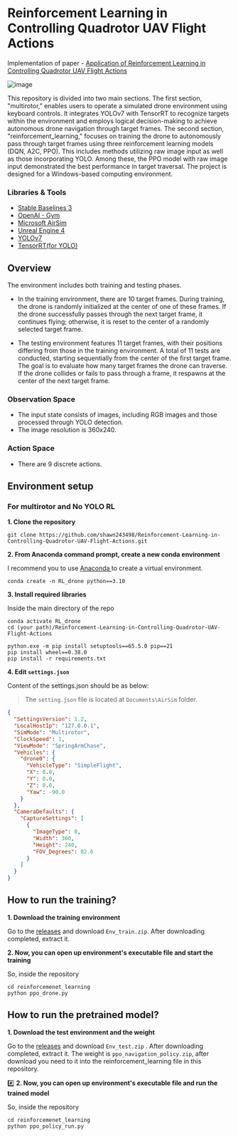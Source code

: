 # Reinforcement Learning in Controlling Quadrotor UAV Flight Actions

Implementation of paper - [Application of Reinforcement Learning in Controlling Quadrotor UAV Flight Actions](https://doi.org/10.3390/drones8110660)

![image](https://github.com/shawn243498/Reinforcement-Learning-in-Controlling-Quadrotor-UAV-Flight-Actions/blob/main/RLDroneTest.gif)

This repository is divided into two main sections. The first section, "multirotor," enables users to operate a simulated drone environment using keyboard controls. It integrates YOLOv7 with TensorRT to recognize targets within the environment and employs logical decision-making to achieve autonomous drone navigation through target frames. The second section, "reinforcement_learning," focuses on training the drone to autonomously pass through target frames using three reinforcement learning models (DQN, A2C, PPO). This includes methods utilizing raw image input as well as those incorporating YOLO. Among these, the PPO model with raw image input demonstrated the best performance in target traversal. The project is designed for a Windows-based computing environment.

### Libraries & Tools
- [Stable Baselines 3](https://github.com/DLR-RM/stable-baselines3)
- [OpenAI - Gym](https://github.com/openai/gym)
- [Microsoft AirSim](https://github.com/microsoft/AirSim)
- [Unreal Engine 4](https://www.unrealengine.com/en-US/)
- [YOLOv7](https://github.com/WongKinYiu/yolov7/)
- [TensorRT(for YOLO)](https://github.com/Linaom1214/TensorRT-For-YOLO-Series/)

## Overview

The environment includes both training and testing phases.

- In the training environment, there are 10 target frames. During training, the drone is randomly initialized at the center of one of these frames. If the drone successfully passes through the next target frame, it continues flying; otherwise, it is reset to the center of a randomly selected target frame.

- The testing environment features 11 target frames, with their positions differing from those in the training environment. A total of 11 tests are conducted, starting sequentially from the center of the first target frame. The goal is to evaluate how many target frames the drone can traverse. If the drone collides or fails to pass through a frame, it respawns at the center of the next target frame.

### Observation Space

- The input state consists of images, including RGB images and those processed through YOLO detection. 
- The image resolution is 360x240.

### Action Space
- There are 9 discrete actions.

## Environment setup

### For multirotor and No YOLO RL

**1. Clone the repository**

```
git clone https://github.com/shawn243498/Reinforcement-Learning-in-Controlling-Quadrotor-UAV-Flight-Actions.git
```
**2. From Anaconda command prompt, create a new conda environment**

I recommend you to use [Anaconda ](https://www.anaconda.com/products/individual-d) to create a virtual environment.

```
conda create -n RL_drone python==3.10
```
**3. Install required libraries**

Inside the main directory of the repo

```
conda activate RL_drone
cd (your path)/Reinforcement-Learning-in-Controlling-Quadrotor-UAV-Flight-Actions

python.exe -m pip install setuptools==65.5.0 pip==21
pip install wheel==0.38.0
pip install -r requirements.txt
```
**4. Edit `settings.json`**

Content of the settings.json should be as below:

> The `setting.json` file is located at `Documents\AirSim` folder.

```json
{
  "SettingsVersion": 1.2,
  "LocalHostIp": "127.0.0.1",
  "SimMode": "Multirotor",
  "ClockSpeed": 1,
  "ViewMode": "SpringArmChase",
  "Vehicles": {
    "drone0": {
      "VehicleType": "SimpleFlight",
      "X": 0.0,
      "Y": 0.0,
      "Z": 0.0,
      "Yaw": -90.0
    }
  },
  "CameraDefaults": {
    "CaptureSettings": [
      {
        "ImageType": 0,
        "Width": 360,
        "Height": 240,
        "FOV_Degrees": 82.6
      }
    ]
  }
}
```

## How to run the training?

**1. Download the training environment**

Go to the [releases](https://github.com/shawn243498/Reinforcement-Learning-in-Controlling-Quadrotor-UAV-Flight-Actions/releases) and download `Env_train.zip`. After downloading completed, extract it.

**2. Now, you can open up environment's executable file and start the training**

So, inside the repository
```
cd reinforcemenet_learning
python ppo_drone.py
```
## How to run the pretrained model?
**1. Download the test environment and the weight**

Go to the [releases](https://github.com/shawn243498/Reinforcement-Learning-in-Controlling-Quadrotor-UAV-Flight-Actions/releases) and download `Env_test.zip` . After downloading completed, extract it.
The weight is `ppo_navigation_policy.zip`, after download you need to it into the reinforcement_learning file in this repository.

#️⃣ **2. Now, you can open up environment's executable file and run the trained model**

So, inside the repository
```
cd reinforcemenet_learning
python ppo_policy_run.py
```








